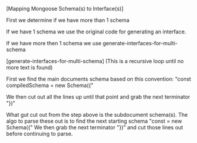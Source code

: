 [Mapping Mongoose Schema(s) to Interface(s)]

First we determine if we have more than 1 schema

If we have 1 schema we use the original code for generating an interface.

If we have more then 1 schema we use generate-interfaces-for-multi-schema

[generate-interfaces-for-multi-schema]
(This is a recursive loop until no more text is found)

First we find the main documents schema based on this convention:
"const compiledSchema = new Schema({"

We then cut out all the lines up until that point and grab the next terminator "})"

What gut cut out from the step above is the subdocument schema(s).
The algo to parse these out is to find the next starting schema
"const <something> = new Schema({"
We then grab the next terminator "})" and cut those lines out before continuing to parse.
